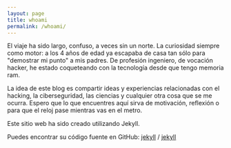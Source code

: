 ```yaml
---
layout: page
title: whoami
permalink: /whoami/
---
```


El viaje ha sido largo, confuso, a veces sin un norte. La curiosidad siempre como motor: a los 4 años de edad ya escapaba de casa tan sólo para "demostrar mi punto" a mis padres.
De profesión ingeniero, de vocación hacker, he estado coqueteando con la tecnología desde que tengo memoria ram.

La idea de este blog es compartir ideas y experiencias relacionadas con el hacking, la ciberseguridad, las ciencias y cualquier otra cosa que se me ocurra.
Espero que lo que encuentres aquí sirva de motivación, reflexión o para que el reloj pase mientras vas en el metro.

Este sitio web ha sido creado utilizando Jekyll.

Puedes encontrar su código fuente en GitHub:
[jekyll][jekyll-organization] /
[jekyll](https://github.com/jekyll/jekyll)

[jekyll-organization]: https://github.com/jekyll
